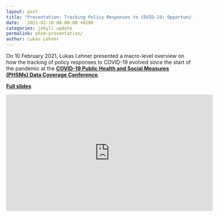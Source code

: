 ```yaml
---
layout: post
title: "Presentation: Tracking Policy Responses to COVID-19: Opportunities and Challenges"
date:   2021-02-10 08:00:00 +0100
categories: jekyll update
permalink: phsm-presentation/
author: Lukas Lehner
---
```


On 10 February 2021, Lukas Lehner presented a macro-level overview on how the tracking of policy responses to COVID-19 evolved since the start of the pandemic at the **[COVID-19 Public Health and Social Measures (PHSMs) Data Coverage Conference](https://phsmconference.wordpress.com/)**.

**[Full slides](https://lukaslehner.github.io/assets/Oxford-Supertracker-PHSMDataCoverageConference.pdf)**

<iframe width="560" height="315" src="https://www.youtube.com/embed/3Fh9OIfA2MI?start=9799" frameborder="0" allow="accelerometer; autoplay; clipboard-write; encrypted-media; gyroscope; picture-in-picture" allowfullscreen></iframe>